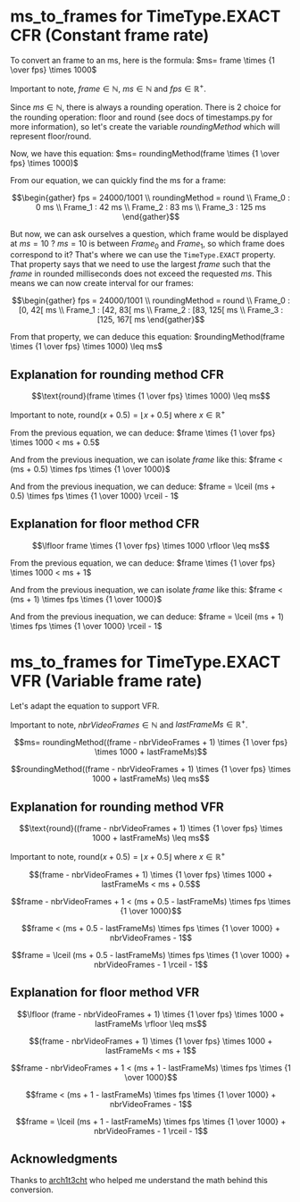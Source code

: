 # ms_to_frames for TimeType.EXACT CFR (Constant frame rate)
To convert an frame to an ms, here is the formula: $ms= frame \times {1 \over fps} \times 1000$

Important to note, $frame \in \mathbb{N}$, $ms \in \mathbb{N}$ and $fps \in \mathbb{R}^+$.

Since $ms \in \mathbb{N}$, there is always a rounding operation. There is 2 choice for the rounding operation: floor and round (see docs of timestamps.py for more information), so let's create the variable $roundingMethod$ which will represent floor/round.

Now, we have this equation: $ms= roundingMethod(frame \times {1 \over fps} \times 1000)$

From our equation, we can quickly find the ms for a frame:
```math
\begin{gather}
fps = 24000/1001 \\
roundingMethod = round \\
Frame_0 : 0 ms \\
Frame_1 : 42 ms \\
Frame_2 : 83 ms \\
Frame_3 : 125 ms
\end{gather}
```

But now, we can ask ourselves a question, which frame would be displayed at $ms=10$ ? $ms=10$ is between $Frame_0$ and $Frame_1$, so which frame does correspond to it? That's where we can use the ``TimeType.EXACT`` property. That property says that we need to use the largest $frame$ such that the $frame$ in rounded milliseconds does not exceed the requested $ms$.
This means we can now create interval for our frames:
```math
\begin{gather}
fps = 24000/1001 \\
roundingMethod = round \\
Frame_0 : [0, 42[ ms \\
Frame_1 : [42, 83[ ms \\
Frame_2 : [83, 125[ ms \\
Frame_3 : [125, 167[ ms
\end{gather}
```

From that property, we can deduce this equation: $roundingMethod(frame \times {1 \over fps} \times 1000) \leq ms$

## Explanation for rounding method CFR
$$\text{round}(frame \times {1 \over fps} \times 1000) \leq ms$$

Important to note, $\text{round}(x + 0.5) = \lfloor x + 0.5 \rfloor$ where $x \in \mathbb{R}^+$

From the previous equation, we can deduce: $frame \times {1 \over fps} \times 1000 < ms + 0.5$

And from the previous inequation, we can isolate $frame$ like this: $frame < (ms + 0.5) \times fps \times {1 \over 1000}$

And from the previous inequation, we can deduce: $frame = \lceil (ms + 0.5) \times fps \times {1 \over 1000} \rceil - 1$

## Explanation for floor method CFR
$$\lfloor frame \times {1 \over fps} \times 1000 \rfloor \leq ms$$

From the previous equation, we can deduce: $frame \times {1 \over fps} \times 1000 < ms + 1$

And from the previous inequation, we can isolate $frame$ like this: $frame < (ms + 1) \times fps \times {1 \over 1000}$

And from the previous inequation, we can deduce: $frame = \lceil (ms + 1) \times fps \times {1 \over 1000} \rceil - 1$


# ms_to_frames for TimeType.EXACT VFR (Variable frame rate)

Let's adapt the equation to support VFR.

Important to note, $nbrVideoFrames \in \mathbb{N}$ and $lastFrameMs \in \mathbb{R}^+$.

$$ms= roundingMethod((frame - nbrVideoFrames + 1) \times {1 \over fps} \times 1000 + lastFrameMs)$$

$$roundingMethod((frame - nbrVideoFrames + 1) \times {1 \over fps} \times 1000 + lastFrameMs) \leq ms$$

## Explanation for rounding method VFR
$$\text{round}((frame - nbrVideoFrames + 1) \times {1 \over fps} \times 1000 + lastFrameMs) \leq ms$$

Important to note, $\text{round}(x + 0.5) = \lfloor x + 0.5 \rfloor$ where $x \in \mathbb{R}^+$

$$(frame - nbrVideoFrames + 1) \times {1 \over fps} \times 1000 + lastFrameMs < ms + 0.5$$

$$frame - nbrVideoFrames + 1 < (ms + 0.5 - lastFrameMs) \times fps \times {1 \over 1000}$$

$$frame < (ms + 0.5 - lastFrameMs) \times fps \times {1 \over 1000} + nbrVideoFrames - 1$$

$$frame = \lceil (ms + 0.5 - lastFrameMs) \times fps \times {1 \over 1000} + nbrVideoFrames - 1 \rceil - 1$$

## Explanation for floor method VFR

$$\lfloor (frame - nbrVideoFrames + 1) \times {1 \over fps} \times 1000 + lastFrameMs \rfloor \leq ms$$

$$(frame - nbrVideoFrames + 1) \times {1 \over fps} \times 1000 + lastFrameMs < ms + 1$$

$$frame - nbrVideoFrames + 1 < (ms + 1 - lastFrameMs) \times fps \times {1 \over 1000}$$

$$frame < (ms + 1 - lastFrameMs) \times fps \times {1 \over 1000} + nbrVideoFrames - 1$$

$$frame = \lceil (ms + 1 - lastFrameMs) \times fps \times {1 \over 1000} + nbrVideoFrames - 1 \rceil - 1$$

## Acknowledgments

Thanks to [arch1t3cht](https://github.com/arch1t3cht) who helped me understand the math behind this conversion.